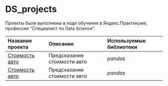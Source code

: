 # DS_projects

Проекты были выполнены в ходе обучения в Яндекс.Практикуме, профессия "Специалист по Data Science".

| Название проекта | Описание | Используемые библиотеки | 
| :---------------------- | :---------------------- | :---------------------- |
| [Стоимость авто](car_price) | Предсказание стоимости авто| *pandas* |
| [Стоимость авто](car_price) | Предсказание стоимости авто| *pandas* |
